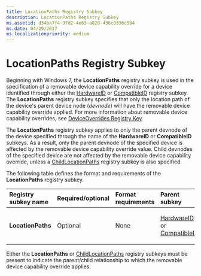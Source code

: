 ```yaml
---
title: LocationPaths Registry Subkey
description: LocationPaths Registry Subkey
ms.assetid: d34ba7f4-97d2-4e63-a820-436c0336c584
ms.date: 04/20/2017
ms.localizationpriority: medium
---
```


# LocationPaths Registry Subkey


Beginning with Windows 7, the **LocationPaths** registry subkey is used in the specification of a removable device capability override for a device identified through either the [HardwareID](hardwareid-registry-subkey.md) or [CompatibleID](compatibleid-registry-subkey.md) registry subkey. The **LocationPaths** registry subkey specifies that only the location path of the device's parent device node (*devnode*) will have the removable device capability override applied. For more information about removable device capability overrides, see [DeviceOverrides Registry Key](deviceoverrides-registry-key.md).

The **LocationPaths** registry subkey applies to only the parent devnode of the device specified through the name of the **HardwareID** or **CompatibleID** subkeys. As a result, only the parent devnode of the specified device is affected by the removable device capability override value. Child devnodes of the specified device are not affected by the removable device capability override, unless a [ChildLocationPaths](childlocationpaths-registry-subkey.md) registry subkey is also specified.

The following table defines the format and requirements of the **LocationPaths** registry subkey.

<table>
<colgroup>
<col width="20%" />
<col width="20%" />
<col width="20%" />
<col width="20%" />
<col width="20%" />
</colgroup>
<thead>
<tr class="header">
<th align="left">Registry subkey name</th>
<th align="left">Required/optional</th>
<th align="left">Format requirements</th>
<th align="left">Parent subkey</th>
<th align="left">Child subkeys</th>
</tr>
</thead>
<tbody>
<tr class="odd">
<td align="left"><p><strong>LocationPaths</strong></p></td>
<td align="left"><p>Optional</p></td>
<td align="left"><p>None</p></td>
<td align="left"><p><a href="hardwareid-registry-subkey.md" data-raw-source="[HardwareID](hardwareid-registry-subkey.md)">HardwareID</a> or <a href="compatibleid-registry-subkey.md" data-raw-source="[CompatibleID](compatibleid-registry-subkey.md)">CompatibleID</a></p></td>
<td align="left"><p><a href="locationpath-registry-subkey.md" data-raw-source="[LocationPath](locationpath-registry-subkey.md)">LocationPath</a> or <a href="--registry-subkey.md" data-raw-source="[*](--registry-subkey.md)">*</a></p></td>
</tr>
</tbody>
</table>

 

Either the **LocationPaths** or [ChildLocationPaths](childlocationpaths-registry-subkey.md) registry subkeys must be present to indicate the parent/child relationship to which the removable device capability override applies.

 

 






